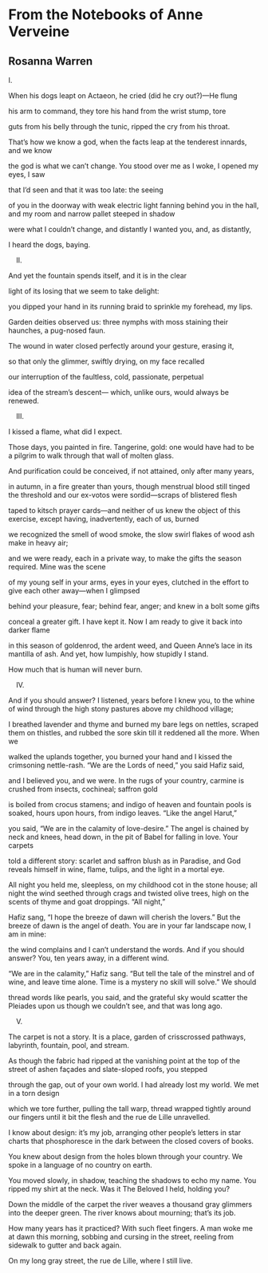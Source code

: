 # From the Notebooks of Anne Verveine
## Rosanna Warren
I.

When his dogs leapt on Actaeon, he
cried (did he cry out?)—He flung

his arm to command, they tore his hand
from the wrist stump, tore

guts from his belly through the tunic, ripped
the cry from his throat.

That’s how we know a god, when the facts
leap at the tenderest innards, and we know

the god is what we can’t change. You
stood over me as I woke, I opened my eyes, I saw

that I’d seen and that it was too
late: the seeing

of you in the doorway with weak electric light
fanning behind you in the hall, and my room and narrow pallet steeped in
shadow

were what I couldn’t change, and distantly
I wanted you, and, as distantly,

I heard the dogs, baying.


    II.

And yet the fountain spends itself, and it is
in the clear

light of its losing that we seem
to take delight:

you dipped your hand in its running braid
to sprinkle my forehead, my lips.

Garden deities observed us: three nymphs
with moss staining their haunches, a pug-nosed faun.

The wound in water closed
perfectly around your gesture, erasing it,

so that only the glimmer, swiftly
drying, on my face recalled

our interruption
of the faultless, cold, passionate, perpetual

idea of the stream’s descent—
which, unlike ours, would always be renewed.


    III.

I kissed a flame, what did I expect.

Those days, you painted in fire. Tangerine, gold:
one would have had to be a pilgrim to walk
through that wall of molten glass.

And purification
could be conceived, if not
attained, only after many years,

in autumn, in a fire greater than yours,
though menstrual blood still tinged the threshold
and our ex-votos were sordid—scraps of blistered flesh

taped to kitsch prayer cards—and neither of us knew
the object of this exercise, except
having, inadvertently, each of us, burned

we recognized the smell
of wood smoke, the slow swirl
flakes of wood ash make in heavy air;

and we were ready, each in a private way, to make
the gifts the season required.
Mine was the scene

of my young self in your arms,
eyes in your eyes, clutched in the effort
to give each other away—when I glimpsed

behind your pleasure, fear; behind
fear, anger; and knew
in a bolt some gifts

conceal a greater gift.
I have kept it. Now I am ready to give it back
into darker flame

in this season of goldenrod, the ardent weed,
and Queen Anne’s lace in its mantilla of ash.
And yet, how lumpishly, how stupidly I stand.

How much that is human will never burn.


    IV.

And if you should answer?
I listened, years before I knew you, to the whine
of wind through the high stony pastures above my childhood village;

I breathed lavender and thyme and burned my bare legs
on nettles, scraped them on thistles, and rubbed
the sore skin till it reddened all the more. When we

walked the uplands together, you burned your hand
and I kissed the crimsoning nettle-rash. “We are the Lords of need,”
you said Hafiz said,

and I believed you, and we were.
In the rugs of your country, carmine is crushed
from insects, cochineal; saffron gold

is boiled from crocus stamens; and indigo
of heaven and fountain pools is soaked, hours upon hours,
from indigo leaves. “Like the angel Harut,”

you said, “We are in the calamity of love-desire.”
The angel is chained by neck and knees, head down, in the pit of Babel
for falling in love. Your carpets

told a different story: scarlet and saffron
blush as in Paradise, and God reveals himself
in wine, flame, tulips, and the light in a mortal eye.

All night you held me, sleepless, on my childhood cot in the stone house;
all night the wind seethed through crags and twisted olive trees,
high on the scents of thyme and goat droppings. “All night,”

Hafiz sang, “I hope the breeze of dawn will cherish the lovers.”
But the breeze of dawn is the angel of death.
You are in your far landscape now, I am in mine:

the wind complains and I can’t understand the words.
And if you should answer?
You, ten years away, in a different wind.

“We are in the calamity,” Hafiz sang. “But tell the tale
of the minstrel and of wine, and leave time alone. Time
is a mystery no skill will solve.” We should

thread words like pearls, you said, and the grateful sky
would scatter the Pleiades upon us
though we couldn’t see, and that was long ago.


    V.

The carpet is not a story. It is a place,
garden of crisscrossed pathways, labyrinth,
fountain, pool, and stream.

As though the fabric had ripped at the vanishing point
at the top of the street
of ashen façades and slate-sloped roofs, you stepped

through the gap, out of your own world.
I had already lost my world.
We met in a torn design

which we tore further, pulling the tall warp,
thread wrapped tightly around our fingers until it bit the flesh
and the rue de Lille unravelled.

I know about design: it’s my job,
arranging other people’s letters in star charts
that phosphoresce in the dark between the closed covers of books.

You knew about design from the holes
blown through your country.
We spoke in a language of no country on earth.

You moved slowly, in shadow, teaching the shadows
to echo my name. You ripped my shirt at the neck.
Was it The Beloved I held, holding you?

Down the middle of the carpet the river
weaves a thousand gray glimmers into the deeper green.
The river knows about mourning; that’s its job.

How many years has it practiced? With such fleet fingers. A man
woke me at dawn this morning, sobbing and cursing in the street,
reeling from sidewalk to gutter and back again.

On my long gray street, the rue de Lille, where I still live.